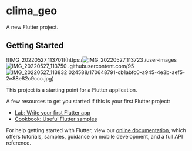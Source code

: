 # clima_geo

A new Flutter project.


## Getting Started
![IMG_20220527_113701](https:/![IMG_20220527_113723](https://user-images.githubusercontent.com/95024588/170648823-a5a5d5d1-5872-4f73-95b6-f78c6cd95206.jpg)
/user-images![IMG_20220527_113750](https://user-images.githubusercontent.com/95024588/170648836-70146de3-bbd0-4b11-b09d-a70fa3f81ef2.jpg)
.githubusercontent.com/95![IMG_20220527_113832](https://user-images.githubusercontent.com/95024588/170648854-38f25d62-cf40-4f24-b29c-b1b339923960.jpg)
024588/170648791-cb1abfc0-a945-4e3b-aef5-2e88e82c9ccc.jpg)

This project is a starting point for a Flutter application.

A few resources to get you started if this is your first Flutter project:

- [Lab: Write your first Flutter app](https://flutter.dev/docs/get-started/codelab)
- [Cookbook: Useful Flutter samples](https://flutter.dev/docs/cookbook)

For help getting started with Flutter, view our
[online documentation](https://flutter.dev/docs), which offers tutorials,
samples, guidance on mobile development, and a full API reference.
